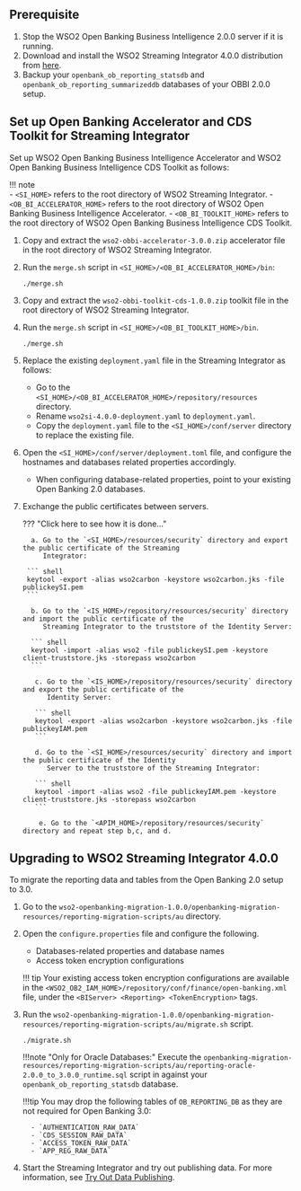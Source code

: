 ## Prerequisite

1. Stop the WSO2 Open Banking Business Intelligence 2.0.0 server if it is running.
2. Download and install the WSO2 Streaming Integrator 4.0.0 distribution from [here](https://wso2.com/integration/streaming-integrator/).
3. Backup your `openbank_ob_reporting_statsdb` and `openbank_ob_reporting_summarizeddb` databases of your OBBI 2.0.0 setup. 

## Set up Open Banking Accelerator and CDS Toolkit for Streaming Integrator

Set up WSO2 Open Banking Business Intelligence Accelerator and WSO2 Open Banking Business Intelligence CDS Toolkit 
as follows:

!!! note          
    - `<SI_HOME>` refers to the root directory of WSO2 Streaming Integrator.
    - `<OB_BI_ACCELERATOR_HOME>` refers to the root directory of WSO2 Open Banking Business Intelligence Accelerator.
    - `<OB_BI_TOOLKIT_HOME>` refers to the root directory of WSO2 Open Banking Business Intelligence CDS Toolkit.

1. Copy and extract the `wso2-obbi-accelerator-3.0.0.zip` accelerator file in the root directory of WSO2 Streaming 
   Integrator.
    
2. Run the `merge.sh` script in `<SI_HOME>/<OB_BI_ACCELERATOR_HOME>/bin`:

    ```
    ./merge.sh
    ```
   
3. Copy and extract the `wso2-obbi-toolkit-cds-1.0.0.zip` toolkit file in the root directory of WSO2 Streaming 
   Integrator.

4. Run the `merge.sh` script in `<SI_HOME>/<OB_BI_TOOLKIT_HOME>/bin`. 

    ```
    ./merge.sh
    ```
   
5. Replace the existing `deployment.yaml` file in the Streaming Integrator as follows:
    - Go to the `<SI_HOME>/<OB_BI_ACCELERATOR_HOME>/repository/resources` directory.
    - Rename `wso2si-4.0.0-deployment.yaml` to `deployment.yaml`.
    - Copy the `deployment.yaml` file to the `<SI_HOME>/conf/server` directory to replace the existing file.

6. Open the `<SI_HOME>/conf/server/deployment.toml` file, and configure the hostnames and databases related
   properties accordingly.     
    - When configuring database-related properties, point to your existing Open Banking 2.0 databases.
   
7. Exchange the public certificates between servers. 
        
    ??? "Click here to see how it is done..."
    
         a. Go to the `<SI_HOME>/resources/security` directory and export the public certificate of the Streaming 
            Integrator:
           
        ``` shell
        keytool -export -alias wso2carbon -keystore wso2carbon.jks -file publickeySI.pem
        ```
            
         b. Go to the `<IS_HOME>/repository/resources/security` directory and import the public certificate of the 
            Streaming Integrator to the truststore of the Identity Server:
            
         ``` shell
         keytool -import -alias wso2 -file publickeySI.pem -keystore client-truststore.jks -storepass wso2carbon
         ```
            
          c. Go to the `<IS_HOME>/repository/resources/security` directory and export the public certificate of the 
             Identity Server:
            
          ``` shell
          keytool -export -alias wso2carbon -keystore wso2carbon.jks -file publickeyIAM.pem
          ```
            
          d. Go to the `<SI_HOME>/resources/security` directory and import the public certificate of the Identity 
             Server to the truststore of the Streaming Integrator:
            
          ``` shell
          keytool -import -alias wso2 -file publickeyIAM.pem -keystore client-truststore.jks -storepass wso2carbon
          ```

           e. Go to the `<APIM_HOME>/repository/resources/security` directory and repeat step b,c, and d.

## Upgrading to WSO2 Streaming Integrator 4.0.0

To migrate the reporting data and tables from the Open Banking 2.0 setup to 3.0.

1. Go to the `wso2-openbanking-migration-1.0.0/openbanking-migration-resources/reporting-migration-scripts/au` directory.

2. Open the `configure.properties` file and configure the following.
    - Databases-related properties and database names
    - Access token encryption configurations

    !!! tip
        Your existing access token encryption configurations are available in 
        the `<WSO2_OB2_IAM_HOME>/repository/conf/finance/open-banking.xml` file,
        under the `<BIServer> <Reporting> <TokenEncryption>` tags.
   
3. Run the `wso2-openbanking-migration-1.0.0/openbanking-migration-resources/reporting-migration-scripts/au/migrate.sh`
   script.

    ```shell
    ./migrate.sh
    ```

    !!!note "Only for Oracle Databases:"
        Execute the `openbanking-migration-resources/reporting-migration-scripts/au/reporting-oracle-2.0.0_to_3.0.0_runtime.sql` 
        script in against your `openbank_ob_reporting_statsdb` database.

    !!!tip 
        You may drop the following tables of `OB_REPORTING_DB` as they are not required for Open Banking 3.0:

         - `AUTHENTICATION_RAW_DATA`
         - `CDS_SESSION_RAW_DATA`
         - `ACCESS_TOKEN_RAW_DATA`
         - `APP_REG_RAW_DATA`
   
4. Start the Streaming Integrator and try out publishing data. 
   For more information, see [Try Out Data Publishing](../../get-started/data-publishing-try-out.md).
